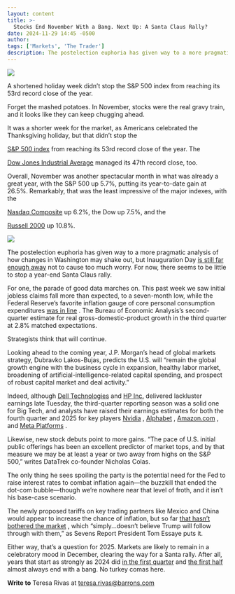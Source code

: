 ```yaml
---
layout: content
title: >-
  Stocks End November With a Bang. Next Up: A Santa Claus Rally?
date: 2024-11-29 14:45 -0500
author: 
tags: ['Markets', 'The Trader']
description: The postelection euphoria has given way to a more pragmatic analysis of how changes in Washington may shake out, but Inauguration Day is still far enough away not to cause too much worry.
---
```





 


 





![](https://images.barrons.com/im-32640513?width=548&height=365)


A shortened holiday week didn’t stop the S&P 500 index from reaching its 53rd record close of the year.











Forget the mashed potatoes. In November, stocks were the real gravy train, and it looks like they can keep chugging ahead.


It was a shorter week for the market, as Americans celebrated the Thanksgiving holiday, but that didn’t stop the

[S&P 500 index](https://www.barrons.com/market-data/indexes/spx?mod=article_chiclet)
from reaching its 53rd record close of the year. The

[Dow Jones Industrial Average](https://www.barrons.com/market-data/indexes/djia?mod=article_chiclet)
managed its 47th record close, too.


 Overall, November was another spectacular month in what was already a great year, with the S&P 500 up 5.7%, putting its year-to-date gain at 26.5%. Remarkably, that was the least impressive of the major indexes, with the

[Nasdaq Composite](https://www.barrons.com/market-data/indexes/comp?mod=article_chiclet)
up 6.2%, the Dow up 7.5%, and the

[Russell 2000](https://www.barrons.com/market-data/indexes/rut?mod=article_chiclet)
up 10.8%.



![](https://images.barrons.com/im-78321025?width=300&height=400)


The postelection euphoria has given way to a more pragmatic analysis of how changes in Washington may shake out, but Inauguration Day
[is still far enough away](https://www.barrons.com/articles/stock-market-trump-inauguration-day-87d069fd?mod=article_inline)
not to cause too much worry. For now, there seems to be little to stop a year-end Santa Claus rally.


For one, the parade of good data marches on. This past week we saw initial jobless claims fall more than expected, to a seven-month low, while the Federal Reserve’s favorite inflation gauge of core personal consumption expenditures
[was in line](https://www.barrons.com/livecoverage/stock-market-today-112724?mod=article_inline)
. The Bureau of Economic Analysis’s second-quarter estimate for real gross-domestic-product growth in the third quarter at 2.8% matched expectations.


Strategists think that will continue.


Looking ahead to the coming year, J.P. Morgan’s head of global markets strategy, Dubravko Lakos-Bujas, predicts the U.S. will “remain the global growth engine with the business cycle in expansion, healthy labor market, broadening of artificial-intelligence-related capital spending, and prospect of robust capital market and deal activity.”


Indeed, although
[Dell Technologies](https://www.barrons.com/market-data/stocks/DELL)
and
[HP Inc.](https://www.barrons.com/market-data/stocks/HPQ)
delivered lackluster earnings late Tuesday, the third-quarter reporting season was a solid one for Big Tech, and analysts have raised their earnings estimates for both the fourth quarter and 2025 for key players
[Nvidia](https://www.barrons.com/market-data/stocks/NVDA)
,
[Alphabet](https://www.barrons.com/market-data/stocks/GOOGL)
,
[Amazon.com](https://www.barrons.com/market-data/stocks/AMZN)
,
and
[Meta Platforms](https://www.barrons.com/market-data/stocks/META)
.



Likewise, new stock debuts point to more gains. “The pace of U.S. initial public offerings has been an excellent predictor of market tops, and by that measure we may be at least a year or two away from highs on the S&P 500,” writes DataTrek co-founder Nicholas Colas.





The only thing he sees spoiling the party is the potential need for the Fed to raise interest rates to combat inflation again—the buzzkill that ended the dot-com bubble—though we’re nowhere near that level of froth, and it isn’t his base-case scenario.


The newly proposed tariffs on key trading partners like Mexico and China would appear to increase the chance of inflation, but so far
[that hasn’t bothered the market](https://www.barrons.com/articles/stock-market-election-trump-rally-8b5727cb?mod=article_inline)
, which “simply...doesn’t believe Trump will follow through with them,” as Sevens Report President Tom Essaye puts it.


Either way, that’s a question for 2025. Markets are likely to remain in a celebratory mood in December, clearing the way for a Santa rally. After all, years that start as strongly as 2024 did
[in the first quarter](https://www.barrons.com/articles/stock-market-performance-quarter-outlook-0e5168a0?mod=article_inline)
and
[the first half](https://www.barrons.com/articles/sp-500-news-2024-outlook-e3d04676?mod=article_inline)
almost always end with a bang. No turkey comas here.


**Write to** 
Teresa Rivas at
[teresa.rivas@barrons.com](mailto:teresa.rivas@barrons.com)









